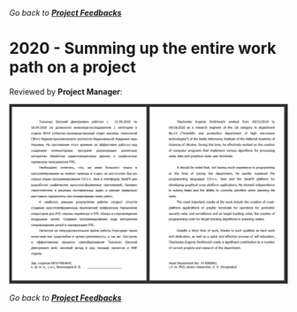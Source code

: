 *Go back to [**Project Feedbacks**](../../README.md#project-feedbacks)*

# 2020 - Summing up the entire work path on a project

Reviewed by **Project Manager**:

![picture](../pictures/feedbacks/2020-Sep-RINANU-Quit-Project-Feedback-from-ProjectManager.PNG)

*Go back to [**Project Feedbacks**](../../README.md#project-feedbacks)*